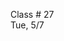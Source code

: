 <div class="lecture1">

<div class="column_date">
<p markdown="block">

Class # 27 <br>
Tue, 5/7

</p>
</div>

<div class="column_materials">
<p markdown="block">


<!--
Dynamic memory allocators: general considerations/constraints,
header structure, implicit free list.  

[slides](https://docs.google.com/presentation/d/1RNbWdNHf5FMm3LH9rG70nSnllZvG1nSJNXpfsPmYJPc/present?token=AC4w5VgOYSM8skX5YPp8pHuAIkFsKsXY5Q%3A1525120846333&includes_info_params=1#slide=id.g10f3b8246b_0_165)

-->

</p>
</div>

<div class="column_assign">
<p markdown="block">



</p>
</div>

</div>
